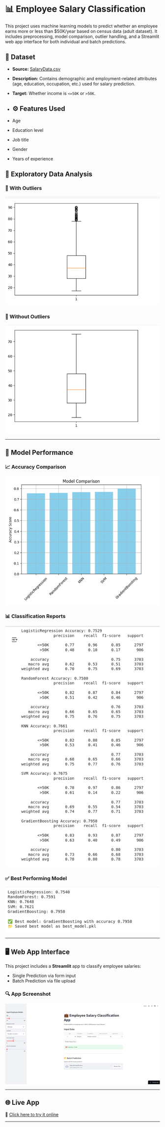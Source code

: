 # 📊 Employee Salary Classification

This project uses machine learning models to predict whether an employee earns more or less than $50K/year based on census data (adult dataset). It includes preprocessing, model comparison, outlier handling, and a Streamlit web app interface for both individual and batch predictions.

## 📁 Dataset

- **Source:** [SalaryData.csv](SalaryData.csv)
- **Description:** Contains demographic and employment-related attributes (age, education, occupation, etc.) used for salary prediction.
- **Target:** Whether income is `<=50K` or `>50K`.

- ## ⚙️ Features Used

- Age  
- Education level 
- Job title 
- Gender  
- Years of experience  


## 🧪 Exploratory Data Analysis

### 📌 With Outliers  
![Outlier Boxplot](https://github.com/Athulyakrishna-k1312/salary-predictor/blob/1440a50c6eba3aa017ac0749ef1fa13508931fd8/images/pic1.png)
### 📌 Without Outliers  
![Cleaned Boxplot](https://github.com/Athulyakrishna-k1312/salary-predictor/blob/b370299f11d01539eeeca34c228338eceaa3de7e/images/pic2.png)

---

## 🤖 Model Performance

### 📈 Accuracy Comparison  
![Model Comparison Bar Chart](https://github.com/Athulyakrishna-k1312/salary-predictor/blob/0308b329cad37bdbcdee031715196469b4f4c8b1/images/pic3.png)

### 📊 Classification Reports  
![Classification Report](https://github.com/Athulyakrishna-k1312/salary-predictor/blob/0308b329cad37bdbcdee031715196469b4f4c8b1/images/pic4.png)

### ✅ Best Performing Model  
![Best Model Highlight](https://github.com/Athulyakrishna-k1312/salary-predictor/blob/0308b329cad37bdbcdee031715196469b4f4c8b1/images/pic5.png)

---
## 🖥️ Web App Interface

This project includes a **Streamlit** app to classify employee salaries:

- Single Prediction via form input
- Batch Prediction via file upload

### 🔍 App Screenshot  
![App UI](https://github.com/Athulyakrishna-k1312/salary-predictor/blob/fd8d3ba194d9640d3ce553eff578a560fd374e61/images/Screenshot%20from%202025-07-22%2012-00-56.png)

---
 
## 🌐 Live App

🔗 [Click here to try it online](https://salary-prediction-bdyrkzvznddn7mhww7kzmg.streamlit.app/)

---



